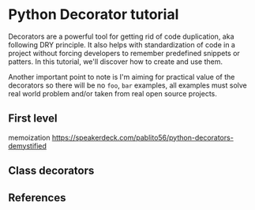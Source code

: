 # Python Decorator tutorial
Decorators are a powerful tool for getting rid of code duplication, aka following DRY principle. It also helps with standardization of code in a project without forcing developers to remember predefined snippets or patters. In this tutorial, we'll discover how to create and use them.

Another important point to note is I'm aiming for practical value of the decorators so there will be no `foo`, `bar` examples, all examples must solve real world problem and/or taken from real open source projects.

## First level

memoization
https://speakerdeck.com/pablito56/python-decorators-demystified

## Class decorators


## References
[python_decorator]: https://wiki.python.org/moin/PythonDecoratorLibrary  "Python Decorator Library"

